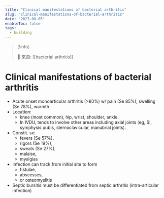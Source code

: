 ```yaml
---
title: "Clinical manifestations of bacterial arthritis"
slug: "clinical-manifestations-of-bacterial-arthritis"
date: "2023-08-05"
enableToc: false
tags:
  - building
---
```


> [!info]
>
> 🌱 來自: [[bacterial arthritis]]

# Clinical manifestations of bacterial arthritis

- Acute onset monoarticular arthritis (>80%) w/ pain (Se 85%), swelling (Se 78%), warmth
- Location:
  - knee (most common), hip, wrist, shoulder, ankle.
  - In IVDU, tends to involve other areas including axial joints (eg, SI, symphysis pubis, sternoclavicular, manubrial joints).
- Constit. sx:
  - fevers (Se 57%),
  - rigors (Se 19%),
  - sweats (Se 27%),
  - malaise,
  - myalgias
- Infection can track from initial site to form
  - fistulae,
  - abscesses,
  - or osteomyelitis
- Septic bursitis must be differentiated from septic arthritis (intra-articular infection)
